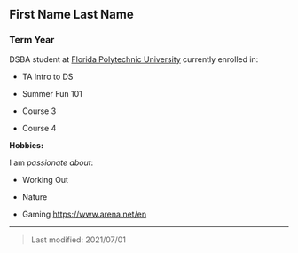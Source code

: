 ## First Name Last Name

### Term Year 

DSBA student at [Florida Polytechnic University](https://www.floridapoly.edu) currently enrolled in: 

- TA Intro to DS

- Summer Fun 101

- Course 3

- Course 4

**Hobbies:**

I am _passionate about_: 

- Working Out

- Nature

- Gaming <https://www.arena.net/en>

***

> Last modified: 2021/07/01